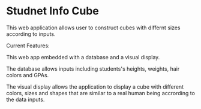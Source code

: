 # Studnet Info Cube

This web application allows user to construct cubes with differnt sizes according to inputs.

Current Features:

This web app embedded with a database and a visual display.

The database allows inputs including students's heights, weights, hair colors and GPAs. 

The visual display allows the application to display a cube with different colors, sizes and shapes that are similar to a real human being accrording to the data inputs. 
